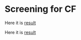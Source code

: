 Screening for CF
==
Here it is
[result](VEP/CFTR_HG00121.txt_summary.html)

Here it is
[result](https://rawgit.com/AnnaWilliford/CFTR.github.io/master/VEP/CFTR_HG00121.txt_summary.html)